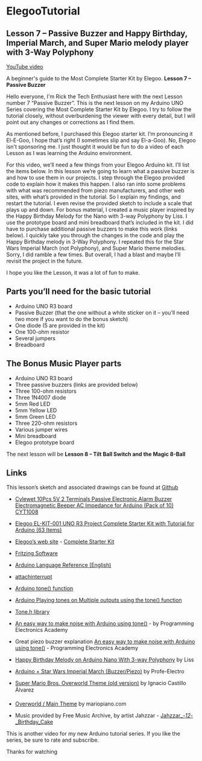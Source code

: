 ﻿# ElegooTutorial

## Lesson 7 – Passive Buzzer and Happy Birthday, Imperial March, and Super Mario melody player with 3-Way Polyphony

[YouTube video](https://youtu.be/X-3AoN8Subk)

A beginner's guide to the Most Complete Starter Kit by Elegoo.  **Lesson 7 – Passive Buzzer**

Hello everyone, I'm Rick the Tech Enthusiast here with the next Lesson number 7 “Passive Buzzer”.  This is the next lesson on my Arduino UNO Series covering the Most Complete Starter Kit by Elegoo.   I try to follow the tutorial closely, without overburdening the viewer with every detail, but I will point out any changes or corrections as I find them.

As mentioned before, I purchased this Elegoo starter kit.  I’m pronouncing it El-E-Goo, I hope that’s right (I sometimes slip and say El-a-Goo).  No, Elegoo isn't sponsoring me.  I just thought it would be fun to do a video of each Lesson as I was learning the Arduino environment. 

For this video, we’ll need a few things from your Elegoo Arduino kit.  I’ll list the items below.  In this lesson we’re going to learn what a passive buzzer is and how to use them in our projects.  I step through the Elegoo provided code to explain how it makes this happen.  I also ran into some problems with what was recommended from piezo manufacturers, and other web sites, with what’s provided in the tutorial.  So I explain my findings, and restart the tutorial.  I even revise the provided sketch to include a scale that plays up and down.  For bonus material, I created a music player inspired by the Happy Birthday Melody for the Nano with 3-way Polyphony by Liss.   I use the prototype board and mini breadboard that’s included in the kit.  I did have to purchase additional passive buzzers to make this work (links below).  I quickly take you through the changes in the code and play the Happy Birthday melody in 3-Way Polyphony.  I repeated this for the Star Wars Imperial March (not Polyphony), and Super Mario theme melodies.  Sorry, I did ramble a few times.  But overall, I had a blast and maybe I’ll revisit the project in the future. 

I hope you like the Lesson, it was a lot of fun to make.

## Parts you’ll need for the basic tutorial

* Arduino UNO R3 board
* Passive Buzzer (that the one without a white sticker on it – you’ll need two more if you want to do the bonus sketch)
* One diode (5 are provided in the kit)
* One 100-ohm resistor
* Several jumpers
* Breadboard

## The Bonus Music Player parts

* Arduino UNO R3 board
* Three passive buzzers (links are provided below)
* Three 100-ohm resistors
* Three 1N4007 diode 
* 5mm Red LED
* 5mm Yellow LED
* 5mm Green LED
* Three 220-ohm resistors
* Various jumper wires
* Mini breadboard
* Elegoo prototype board

The next lesson will be **Lesson 8 – Tilt Ball Switch and the Magic 8-Ball**  

## Links

This lesson’s sketch and associated drawings can be found at [Github](https://github.com/rmorenojr/ElegooTutorial)
 
<!-- Passive Buzzers, Cylewet 10Pcs 5V 2 Terminals, Arduino (Pack of 10) on Amazon’s web site: -->
* <a target="_blank" href="https://www.amazon.com/gp/product/B01NCOXB2Q/ref=as_li_tl?ie=UTF8&camp=1789&creative=9325&creativeASIN=B01NCOXB2Q&linkCode=as2&tag=rmorenojr-20&linkId=65e4660761a54140f64e954f1770006e">Cylewet 10Pcs 5V 2 Terminals Passive Electronic Alarm Buzzer Electromagnetic Beeper AC Impedance for Arduino (Pack of 10) CYT1008</a><img src="//ir-na.amazon-adsystem.com/e/ir?t=rmorenojr-20&l=am2&o=1&a=B01NCOXB2Q" width="1" height="1" border="0" alt="" style="border:none !important; margin:0px !important;" />
<!-- Elegoo EL-KIT-001 UNO R3 Project Complete Starter Kit with Tutorial for Arduino (63 Items) on Amazon’s web site: --> 
* <a target="_blank" href="https://www.amazon.com/gp/product/B01CZTLHGE/ref=as_li_tl?ie=UTF8&camp=1789&creative=9325&creativeASIN=B01CZTLHGE&linkCode=as2&tag=rmorenojr-20&linkId=ac3601531bad9439bc32c77b0088b741">Elegoo EL-KIT-001 UNO R3 Project Complete Starter Kit with Tutorial for Arduino (63 Items)</a><img src="//ir-na.amazon-adsystem.com/e/ir?t=rmorenojr-20&l=am2&o=1&a=B01CZTLHGE" width="1" height="1" border="0" alt="" style="border:none !important; margin:0px !important;" />
* [Elegoo’s web site](https://www.elegoo.com/) - [Complete Starter Kit](https://www.elegoo.com/product/elegoo-uno-r3-project-complete-starter-kit/)

* [Fritzing Software](http://fritzing.org/download/)

* [Arduino Language Reference (English)](https://www.arduino.cc/reference/en/)
* [attachinterrupt](https://www.arduino.cc/reference/en/language/functions/external-interrupts/attachinterrupt/)
* [Arduino tone() function](https://www.arduino.cc/reference/en/language/functions/advanced-io/tone/)
* [Arduino Playing tones on Multiple outputs using the tone() function](https://www.arduino.cc/en/Tutorial/ToneMultiple)

* [Tone.h library](https://github.com/bhagman/Tone)
* [An easy way to make noise with Arduino using tone()](https://www.youtube.com/watch?v=1_LMAgO14z0&t) - by Programming Electronics Academy
* Great piezo buzzer explanation [An easy way to make noise with Arduino using tone()](https://www.youtube.com/watch?v=1_LMAgO14z0&t) - Programming Electronics Academy
* [Happy Birthday Melody on Arduino Nano With 3-way Polyphony](https://www.hackster.io/liss/happy-birthday-melody-on-arduino-nano-with-3-way-polyphony-c80c31) by Liss
* [Arduino + Star Wars Imperial March (Buzzer/Piezo)](https://www.youtube.com/watch?v=83xHpj3PstI) by Profe-Electro
* [Super Mario Bros. Overworld Theme (old version)](https://pastebin.com/AKR5VL87) by Ignacio Castillo Ãlvarez
* [Overworld / Main Theme](http://www.mariopiano.com/midi-sound-file-overworld-main-theme.html) by mariopiano.com

* Music provided by Free Music Archive, by artist Jahzzar - [Jahzzar_-_12_-_Birthday_Cake](http://freemusicarchive.org/music/Jahzzar/)

This is another video for my new Arduino tutorial series. If you like the series, be sure to rate and subscribe.

Thanks for watching
